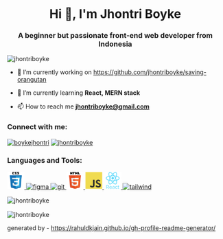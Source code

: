 <h1 align="center">Hi 👋, I'm Jhontri Boyke</h1>
<h3 align="center">A beginner but passionate front-end web developer from Indonesia</h3>

<p align="left"> <img src="https://komarev.com/ghpvc/?username=jhontriboyke&label=Profile%20views&color=0e75b6&style=flat" alt="jhontriboyke" /> </p>

- 🔭 I’m currently working on https://github.com/jhontriboyke/saving-orangutan

- 🌱 I’m currently learning **React, MERN stack**

- 📫 How to reach me **jhontriboyke@gmail.com**

<h3 align="left">Connect with me:</h3>
<p align="left">
<a href="https://twitter.com/boykejhontri" target="blank"><img align="center" src="https://raw.githubusercontent.com/rahuldkjain/github-profile-readme-generator/master/src/images/icons/Social/twitter.svg" alt="boykejhontri" height="30" width="40" /></a>
<a href="https://instagram.com/jhontriboyke" target="blank"><img align="center" src="https://raw.githubusercontent.com/rahuldkjain/github-profile-readme-generator/master/src/images/icons/Social/instagram.svg" alt="jhontriboyke" height="30" width="40" /></a>
</p>

<h3 align="left">Languages and Tools:</h3>
<p align="left"> <a href="https://www.w3schools.com/css/" target="_blank" rel="noreferrer"> <img src="https://raw.githubusercontent.com/devicons/devicon/master/icons/css3/css3-original-wordmark.svg" alt="css3" width="40" height="40"/> </a> <a href="https://www.figma.com/" target="_blank" rel="noreferrer"> <img src="https://www.vectorlogo.zone/logos/figma/figma-icon.svg" alt="figma" width="40" height="40"/> </a> <a href="https://git-scm.com/" target="_blank" rel="noreferrer"> <img src="https://www.vectorlogo.zone/logos/git-scm/git-scm-icon.svg" alt="git" width="40" height="40"/> </a> <a href="https://www.w3.org/html/" target="_blank" rel="noreferrer"> <img src="https://raw.githubusercontent.com/devicons/devicon/master/icons/html5/html5-original-wordmark.svg" alt="html5" width="40" height="40"/> </a> <a href="https://developer.mozilla.org/en-US/docs/Web/JavaScript" target="_blank" rel="noreferrer"> <img src="https://raw.githubusercontent.com/devicons/devicon/master/icons/javascript/javascript-original.svg" alt="javascript" width="40" height="40"/> </a> <a href="https://reactjs.org/" target="_blank" rel="noreferrer"> <img src="https://raw.githubusercontent.com/devicons/devicon/master/icons/react/react-original-wordmark.svg" alt="react" width="40" height="40"/>  <a href="https://tailwindcss.com/" target="_blank" rel="noreferrer"> <img src="https://www.vectorlogo.zone/logos/tailwindcss/tailwindcss-icon.svg" alt="tailwind" width="40" height="40"/> </a> </p>

<p><img align="center" src="https://github-readme-stats.vercel.app/api/top-langs?username=jhontriboyke&show_icons=true&locale=en&layout=compact" alt="jhontriboyke" /></p>

<p><img align="center" src="https://github-readme-streak-stats.herokuapp.com/?user=jhontriboyke&" alt="jhontriboyke" /></p>

generated by - https://rahuldkjain.github.io/gh-profile-readme-generator/
